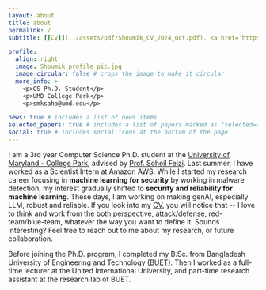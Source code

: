 ```yaml
---
layout: about
title: about
permalink: /
subtitle: [[CV]](../assets/pdf/Shoumik_CV_2024_Oct.pdf). <a href='https://scholar.google.com/citations?user=41YhHwkAAAAJ&hl=en'>[Google Scholar]</a>. <a href='https://www.linkedin.com/in/shoumik-saha/'>[LinkedIn]</a>. Live and let live!

profile:
  align: right
  image: Shoumik_profile_pic.jpg
  image_circular: false # crops the image to make it circular
  more_info: >
    <p>CS Ph.D. Student</p>
    <p>UMD College Park</p>
    <p>smksaha@umd.edu</p>

news: true # includes a list of news items
selected_papers: true # includes a list of papers marked as "selected={true}"
social: true # includes social icons at the bottom of the page
---
```


I am a 3rd year Computer Science Ph.D. student at the [University of Maryland - College Park](https://umd.edu/), 
advised by [Prof. Soheil Feizi](https://www.cs.umd.edu/~sfeizi/).
Last summer, I have worked as a Scientist Intern at Amazon AWS.
While I started my research career focusing in **machine learning for security** by working 
in malware detection, my interest gradually shifted to **security and reliability for machine learning**.
These days, I am working on making genAI, especially LLM, robust and reliable.
If you look into my [CV](../assets/pdf/Shoumik_CV_2024_Oct.pdf), you will notice that -- 
I love to think and work from the both perspective, attack/defense, red-team/blue-team,
whatever the way you want to define it. Sounds interesting? 
Feel free to reach out to me about my research, or future collaboration.

Before joining the Ph.D. program, I completed my B.Sc. from Bangladesh University of Engineering and Technology [(BUET)](https://www.buet.ac.bd/web/).
Then I worked as a full-time lecturer at the United International University, and 
part-time research assistant at the research lab of BUET. 

<!--
Write your biography here. Tell the world about yourself. Link to your favorite [subreddit](http://reddit.com). You can put a picture in, too. The code is already in, just name your picture `prof_pic.jpg` and put it in the `img/` folder.

Put your address / P.O. box / other info right below your picture. You can also disable any of these elements by editing `profile` property of the YAML header of your `_pages/about.md`. Edit `_bibliography/papers.bib` and Jekyll will render your [publications page](/al-folio/publications/) automatically.

Link to your social media connections, too. This theme is set up to use [Font Awesome icons](https://fontawesome.com/) and [Academicons](https://jpswalsh.github.io/academicons/), like the ones below. Add your Facebook, Twitter, LinkedIn, Google Scholar, or just disable all of them.
-->
